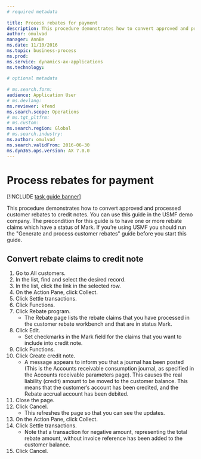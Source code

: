 ```yaml
--- 
# required metadata 
 
title: Process rebates for payment
description: This procedure demonstrates how to convert approved and processed customer rebates to credit notes. 
author: omulvad
manager: AnnBe 
ms.date: 11/10/2016
ms.topic: business-process 
ms.prod:  
ms.service: dynamics-ax-applications 
ms.technology:  
 
# optional metadata 
 
# ms.search.form:   
audience: Application User 
# ms.devlang:  
ms.reviewer: kfend
ms.search.scope: Operations 
# ms.tgt_pltfrm:  
# ms.custom:  
ms.search.region: Global
# ms.search.industry: 
ms.author: omulvad
ms.search.validFrom: 2016-06-30 
ms.dyn365.ops.version: AX 7.0.0 
---
```

# Process rebates for payment

[!INCLUDE [task guide banner](../../includes/task-guide-banner.md)]

This procedure demonstrates how to convert approved and processed customer rebates to credit notes. You can use this guide in the USMF demo company. The precondition for this guide is to have one or more rebate claims which have a status of Mark. If you’re using USMF you should run the "Generate and process customer rebates" guide before you start this guide.


## Convert rebate claims to credit note
1. Go to All customers.
2. In the list, find and select the desired record.
3. In the list, click the link in the selected row.
4. On the Action Pane, click Collect.
5. Click Settle transactions.
6. Click Functions.
7. Click Rebate program.
    * The Rebate page lists the rebate claims that you have processed in the customer rebate workbench and that are in status Mark.    
8. Click Edit.
    * Set checkmarks in the Mark field for the claims that you want to include into credit note.   
9. Click Functions.
10. Click Create credit note.
    * A message appears to inform you that a journal has been posted (This is the Accounts receivable consumption journal, as specified in the Accounts receivable parameters page). This causes the real liability (credit) amount to be moved to the customer balance. This means that the customer’s account has been credited, and the Rebate accrual account has been debited.  
11. Close the page.
12. Click Cancel.
    * This refreshes the page so that you can see the updates.  
13. On the Action Pane, click Collect.
14. Click Settle transactions.
    * Note that a transaction for negative amount, representing the total rebate amount, without invoice reference has been added to the customer balance.   
15. Click Cancel.

